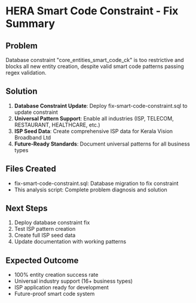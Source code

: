 # HERA Smart Code Constraint - Fix Summary

## Problem
Database constraint "core_entities_smart_code_ck" is too restrictive and blocks all new entity creation, despite valid smart code patterns passing regex validation.

## Solution
1. **Database Constraint Update**: Deploy fix-smart-code-constraint.sql to update constraint
2. **Universal Pattern Support**: Enable all industries (ISP, TELECOM, RESTAURANT, HEALTHCARE, etc.)
3. **ISP Seed Data**: Create comprehensive ISP data for Kerala Vision Broadband Ltd
4. **Future-Ready Standards**: Document universal patterns for all business types

## Files Created
- fix-smart-code-constraint.sql: Database migration to fix constraint
- This analysis script: Complete problem diagnosis and solution

## Next Steps
1. Deploy database constraint fix
2. Test ISP pattern creation
3. Create full ISP seed data
4. Update documentation with working patterns

## Expected Outcome
- 100% entity creation success rate
- Universal industry support (16+ business types)
- ISP application ready for development
- Future-proof smart code system
